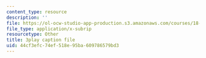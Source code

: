 ```yaml
---
content_type: resource
description: ''
file: https://ol-ocw-studio-app-production.s3.amazonaws.com/courses/18-01sc-single-variable-calculus-fall-2010/44cf3efc74ef518e95ba609786579bd3_VOlbVNxyNfM.vtt
file_type: application/x-subrip
resourcetype: Other
title: 3play caption file
uid: 44cf3efc-74ef-518e-95ba-609786579bd3
---
```

